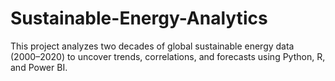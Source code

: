 # Sustainable-Energy-Analytics
This project analyzes two decades of global sustainable energy data (2000–2020) to uncover trends, correlations, and forecasts using Python, R, and Power BI.  
